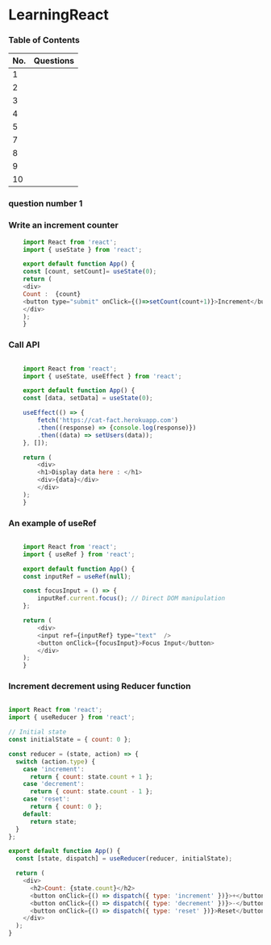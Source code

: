 # LearningReact

### Table of Contents

| No. | Questions                                                                                       |
| --- | ------------------------------------------------------------------------------------------------| 
| 1 | [](#)                                                                                             |
| 2 | [](#)                                                                                             |
| 3 | [](#)                                                                                             |
| 4 | [](#)                                                                                             |
| 5 | [](#)                                                                                             |
| 7 | [](#)                                                                                             |
| 8 | [](#)                                                                                             |
| 9 | [](#)                                                                                             |
| 10 | [](#)                                                                                            |


### question number 1 

### Write an increment counter

```javascript
    import React from 'react';
    import { useState } from 'react';

    export default function App() {
    const [count, setCount]= useState(0);
    return (
    <div>
    Count :  {count}
    <button type="submit" onClick={()=>setCount(count+1)}>Increment</button>
    </div>
    );
    }

```


### Call API


```javascript

    import React from 'react';
    import { useState, useEffect } from 'react';

    export default function App() {
    const [data, setData] = useState(0);

    useEffect(() => {
        fetch('https://cat-fact.herokuapp.com')
        .then((response) => {console.log(response)})
        .then((data) => setUsers(data));
    }, []);

    return (
        <div>
        <h1>Display data here : </h1>
        <div>{data}</div>
        </div>
    );
    }

```


### An example of useRef

```javascript

    import React from 'react';
    import { useRef } from 'react';

    export default function App() {
    const inputRef = useRef(null);

    const focusInput = () => {
        inputRef.current.focus(); // Direct DOM manipulation
    };

    return (
        <div>
        <input ref={inputRef} type="text"  />
        <button onClick={focusInput}>Focus Input</button>
        </div>
    );
    }

```


### Increment decrement using Reducer function 

```javascript

import React from 'react';
import { useReducer } from 'react';

// Initial state
const initialState = { count: 0 };

const reducer = (state, action) => {
  switch (action.type) {
    case 'increment':
      return { count: state.count + 1 };
    case 'decrement':
      return { count: state.count - 1 };
    case 'reset':
      return { count: 0 };
    default:
      return state;
  }
};

export default function App() {
  const [state, dispatch] = useReducer(reducer, initialState);

  return (
    <div>
      <h2>Count: {state.count}</h2>
      <button onClick={() => dispatch({ type: 'increment' })}>+</button>
      <button onClick={() => dispatch({ type: 'decrement' })}>-</button>
      <button onClick={() => dispatch({ type: 'reset' })}>Reset</button>
    </div>
  );
}

```